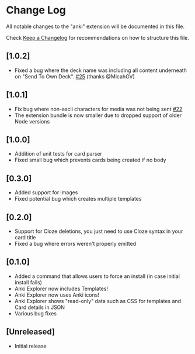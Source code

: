 # Change Log

All notable changes to the "anki" extension will be documented in this file.

Check [Keep a Changelog](http://keepachangelog.com/) for recommendations on how to structure this file.

## [1.0.2]

- Fixed a bug where the deck name was including all content underneath on "Send To Own Deck". [#25](https://github.com/jasonwilliams/anki/pull/25) (thanks @MicahGV)

## [1.0.1]

- Fix bug where non-ascii characters for media was not being sent [#22](https://github.com/jasonwilliams/anki/issues/22)
- The extension bundle is now smaller due to dropped support of older Node versions

## [1.0.0]

- Addition of unit tests for card parser
- Fixed small bug which prevents cards being created if no body

## [0.3.0]

- Added support for images
- Fixed potential bug which creates multiple templates

## [0.2.0]

- Support for Cloze deletions, you just need to use Cloze syntax in your card title
- Fixed a bug where errors weren't properly emitted

## [0.1.0]

- Added a command that allows users to force an install (in case initial install fails)
- Anki Explorer now includes Templates!
- Anki Explorer now uses Anki icons!
- Anki Explorer shows "read-only" data such as CSS for templates and Card details in JSON
- Various bug fixes

## [Unreleased]

- Initial release

